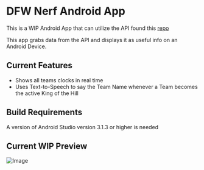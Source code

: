 # DFW Nerf Android App

This is a WIP Android App that can utilize the API found this [repo](https://github.com/ccoane/NerfGameDataApi)

This app grabs data from the API and displays it as useful info on an Android Device.  

## Current Features
- Shows all teams clocks in real time
- Uses Text-to-Speech to say the Team Name whenever a Team becomes the active King of the Hill

## Build Requirements
A version of Android Studio version 3.1.3 or higher is needed

## Current WIP Preview
![Image](https://cdn.discordapp.com/attachments/309040539846836225/470380569977683970/unknown.png)
